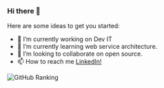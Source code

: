 ### Hi there 👋
<!---
**mrsasi/mrsasi** is a ✨ _special_ ✨ repository because its `README.md` (this file) appears on your GitHub profile.
--->

Here are some ideas to get you started:

- 🔭 I’m currently working on Dev IT
- 🌱 I’m currently learning web service architecture.
- 👯 I’m looking to collaborate on open source.
- 📫 How to reach me [LinkedIn!](https://www.linkedin.com/in/sasikumar-chandrasekar)

![GitHub Ranking](https://github-readme-stats.vercel.app/api?username=mrsasi&show_icons=true)
